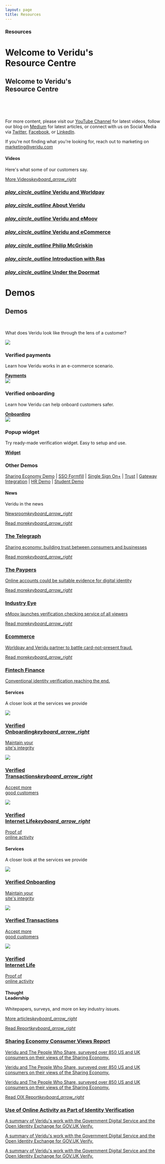 ```yaml
---
layout: page
title: Resources
---
```


<div class="container-fluid">
    <div class="row">
        <div class="col-xs-12 col-sm-12 col-lg-12 box darkblue-bg wow animate fadeIn">
            <div class="row article-header-content">    
                <div class="col-xs-12 col-sm-7 col-lg-7 p1">
                    <div class="divider-4"></div>
                    <h3 class="visible-xs visible-sm visible-md visible-lg white">
                        Resources</h3>
                    <h1 class="hidden-xs hidden-sm hidden-md visible-lg maxwidth-big-headline thin white">
                        Welcome to Veridu's<br> Resource Centre</h1>
                    <h2 class="visible-xs visible-sm visible-md hidden-lg maxwidth-small-headline thin white">
                        Welcome to Veridu's<br> Resource Centre
                    </h2>
                    <br>
                </div>
                <br class="hidden-xs hidden-sm"><br class="hidden-xs">
            </div>
        </div>
    </div>
</div>

<div class="container-fluid">
    <div class="row">
        <div class="col-xs-12 col-sm-12 col-lg-12 box box-text-about white-bg wow animate fadeIn">
            <div class="tl-line">
            </div>
            <div class="row">
                <div class="col-xs-12 col-sm-12 col-lg-12">
                    <div class="row">
                        <div class="col-xs-12 col-sm-7 col-lg-7">
                            <p class="light">
                                For more content, please visit our <a onclick="trackOutboundLink(this); return true;" target="blank" href="https://www.youtube.com/channel/UC71f4rr0XBjx6df2eIooM2w">YouTube Channel</a> for latest videos, follow our blog on <a onclick="trackOutboundLink(this); return true;" target="blank" href="https://medium.com/@VeriduHQ">Medium</a> for latest articles, or connect with us on Social Media via <a onclick="trackOutboundLink(this); return true;" target="blank" href="https://twitter.com/VeriduHQ">Twitter</a>, <a onclick="trackOutboundLink(this); return true;" target="blank" href="https://www.facebook.com/VeriduHQ/?fref=ts">Facebook</a>, or <a  onclick="trackOutboundLink(this); return true;" target="blank" href="https://www.linkedin.com/company/2719895?trk=vsrp_companies_cluster_name&trkInfo=VSRPsearchId%3A264505601473850220715%2CVSRPtargetId%3A2719895%2CVSRPcmpt%3Acompanies_cluster">LinkedIn</a>.
                            </p>
                            <p class="light">
                                If you're not finding what you're looking for, reach out to marketing on <a href="mailto:marketing@veridu.com">marketing@veridu.com</a>
                            </p>
                        </div>
                    </div>
                </div>
            </div>
        </div>
    </div>
</div>

<div class="container-fluid wow animate fadeIn divider">
    <div class="row">
        <div class="col-xs-12 col-sm-6 col-lg-3 box heading-video">
            <h4 class="visible-xs visible-sm visible-md visible-lg white">Videos</h4>
            <p class="maxwidth light solutionsh3 solutionsh3-max white">
                Here's what some of our customers say.              
            </p>
            <a href="https://www.youtube.com/channel/UC71f4rr0XBjx6df2eIooM2w?spfreload=10">
                <p class="visible-xs visible-sm visible-md visible-lg white bottom-section">More Videos<i class="material-icons">keyboard_arrow_right</i></p>
            </a>
        </div>
        <a class="swipebox-video" href="http://www.youtube.com/watch?v=GZxyRIuo-YU" rel="vimeo">
            <div class="col-xs-12 col-sm-6 col-lg-3 box story-video worldpay-video worldpay-video-hover">
                <div class="video-line">
                </div>
                <div class="story-video-text story-video-text-hover">
                    <h3 class="visible-xs visible-sm visible-md visible-lg">
                            <i class="material-icons icon-position">play_circle_outline</i> 
                            Veridu and Worldpay
                    </h3>
                </div>
            </div>
        </a>
        <a class="swipebox-video" href="https://www.youtube.com/watch?v=K3j2vgXR2aw" rel="vimeo">
            <div class="col-xs-12 col-sm-6 col-lg-3 box story-video about-veridu-video about-video-hover">
                <div class="video-line">
                </div>
                <div class="story-video-text about-video-text-hover">
                    <h3 class="visible-xs visible-sm visible-md visible-lg">
                            <i class="material-icons icon-position">play_circle_outline</i> 
                            About Veridu
                    </h3>
                </div>
            </div>
        </a>
        <a class="swipebox-video" href="https://www.youtube.com/watch?v=T4HiD8Hq4Jc" rel="vimeo">
            <div class="col-xs-12 col-sm-6 col-lg-3 box story-video accept-more-video accept-video-hover">
                <div class="video-line">
                </div>
                <div class="story-video-text accept-video-text-hover">
                    <h3 class="visible-xs visible-sm visible-md visible-lg">
                            <i class="material-icons icon-position">play_circle_outline</i> 
                            Veridu and eMoov
                    </h3>
                </div>
            </div>
        </a>
        <a class="swipebox-video" href="https://www.youtube.com/watch?v=aH1dL4y6NFA" rel="vimeo">
            <div class="col-xs-12 col-sm-6 col-lg-3 box story-video ecommerce-video ecommerce-video-hover">
                <div class="video-line">
                </div>
                <div class="story-video-text ecommerce-video-text-hover">
                    <h3 class="visible-xs visible-sm visible-md visible-lg">
                            <i class="material-icons icon-position">play_circle_outline</i> 
                            Veridu and eCommerce
                    </h3>
                </div>
            </div>
        </a>
        <a class="swipebox-video" href="https://www.youtube.com/watch?v=dqVppLZcu2M" rel="vimeo">
            <div class="col-xs-12 col-sm-6 col-lg-3 box story-video philip-video philip-video-hover">
                <div class="video-line">
                </div>
                <div class="story-video-text philip-video-text-hover">
                    <h3 class="visible-xs visible-sm visible-md visible-lg">
                            <i class="material-icons icon-position">play_circle_outline</i> 
                            Philip McGriskin
                    </h3>
                </div>
            </div>
        </a>
        <a class="swipebox-video" href="https://www.youtube.com/watch?v=II1_oO_ULNo" rel="vimeo">
            <div class="col-xs-12 col-sm-6 col-lg-3 box story-video intro-video intro-video-hover">
                <div class="video-line">
                </div>
                <div class="story-video-text intro-video-text-hover">
                    <h3 class="visible-xs visible-sm visible-md visible-lg">
                            <i class="material-icons icon-position">play_circle_outline</i> 
                            Introduction with Ras
                    </h3>
                </div>
            </div>
        </a>
        <a class="swipebox-video" href="https://www.youtube.com/watch?v=rkYmEzgdn50" rel="vimeo">
            <div class="col-xs-12 col-sm-6 col-lg-3 box story-video iam-video iam-video-hover">
                <div class="video-line">
                </div>
                <div class="story-video-text iam-video-text-hover">
                    <h3 class="visible-xs visible-sm visible-md visible-lg">
                            <i class="material-icons icon-position">play_circle_outline</i> 
                            Under the Doormat
                    </h3>
                </div>
            </div>
        </a>
    </div>
</div>

<div class="container-fluid divider">
    <div class="row">
        <div class="col-xs-12 col-sm-12 col-lg-12 padding-demo box crypto- wow animate fadeIn">
            <div class="tl-line">
            </div>
            <h1 class="visible-lg center thin">Demos</h1>
            <h2 class="hidden-lg center thin">Demos</h2>
            <br>
            <p class="light center">
                What does Veridu look like through the lens of a customer?
            </p>
            <div class="row">
                <div class="col-xs-12 col-sm-4 col-lg-4 center story-howitworks divider">
                    <img class="center solutions-item" src="./svg/creditcard-1.svg">
                    <h3 class="center visible-xs visible-sm visible-md visible-lg">
                        Verified payments
                    </h3>
                    <p class="center light">
                        Learn how Veridu works in an e-commerce scenario.
                    </p>
                    <div class="divider-4"></div>
                    <div class="center">
                        <a onclick="trackOutboundLink(this); return true;" target="_blank"  href="http://demo.veridu.com/payments/" class="secondary-button"><b class="darkblue">Payments</b></a>
                    </div>
                    <div class="divider-header-3"></div>
                </div>
                <div class="col-xs-12 col-sm-4 col-lg-4 center story-howitworks divider">   
                    <img class="center solutions-item" src="./svg/onboarding-1.svg">
                    <h3 class="center visible-xs visible-sm visible-md visible-lg">
                        Verified onboarding
                    </h3>
                    <p class="center light">
                        Learn how Veridu can help onboard customers safer.
                    </p>
                    <div class="divider-4"></div>
                    <div class="center">
                        <a onclick="trackOutboundLink(this); return true;" target="_blank"  href="http://demo.veridu.com/onboarding/" class="secondary-button"><b class="darkblue">Onboarding</b></a>
                    </div>
                    <div class="divider-header-3"></div>
                </div>
                <div class="col-xs-12 col-sm-4 col-lg-4 center story-howitworks divider">
                    <img class="center solutions-item" src="./svg/popupwidget.svg">
                    <h3 class="center visible-xs visible-sm visible-md visible-lg">
                        Popup widget
                    </h3>
                    <p class="center light">
                        Try ready-made verification widget. Easy to setup and use.
                    </p>
                    <div class="divider-4"></div>
                    <div class="center">
                        <a onclick="trackOutboundLink(this); return true;" target="_blank"  href="http://demo.veridu.com/popup-widget/" class="secondary-button"><b class="darkblue">Widget</b></a>
                    </div>
                    <div class="divider-header-3"></div>
                </div>
            </div>
            <div class="divider"></div>
            <h3 class="center">
                Other Demos
            </h3>
            <p class="light center">
                <a class="demo-link" onclick="trackOutboundLink(this); return true;" target="blank" href="http://demo.veridu.com/sharing-economy/"> Sharing Economy Demo</a> | <a onclick="trackOutboundLink(this); return true;" class="demo-link" target="blank" href="http://demo.veridu.com/sso-formfill/">SSO Formfill</a> | <a onclick="trackOutboundLink(this); return true;" class="demo-link" target="blank" href="http://demo.veridu.com/tryit/sso/">Single Sign On+</a> | <a onclick="trackOutboundLink(this); return true;" class="demo-link" target="blank" href="http://demo.veridu.com/tryit/trust/">Trust</a> | <a onclick="trackOutboundLink(this); return true;" class="demo-link" target="blank" href="https://gateway.veridu.com/1.0/sample/social">Gateway Integration</a> | <a onclick="trackOutboundLink(this); return true;" class="demo-link" target="blank" href="https://gateway.veridu.com/1.0/hrdemo">HR Demo</a> | <a onclick="trackOutboundLink(this); return true;" class="demo-link" target="blank" href="https://gateway.veridu.com/1.0/studentdemo">Student Demo</a>
            </p>
        </div>
    </div>
</div>

<div class="container-fluid wow animate fadeIn divider">
    <div class="row">
        <div class="col-xs-6 col-sm-3 col-lg-2 box heading-news">
            <h4 class="visible-xs visible-sm visible-md visible-lg white">News</h4>
            <p class="maxwidth light solutionsh3 white">
                Veridu in the news              
            </p>
            <a onclick="trackOutboundLink(this); return true;" target="blank" href="http://www.mynewsdesk.com/uk/veridu-com">
                <p class="visible-xs visible-sm visible-md visible-lg white bottom-section">Newsroom<i class="material-icons">keyboard_arrow_right</i></p>
            </a>
        </div>
        <a onclick="trackOutboundLink(this); return true;" target="_blank"  href="http://www.telegraph.co.uk/business/sme-home/sharing-economy/">
            <div class="col-xs-6 col-sm-3 col-lg-2 box story-news story-news-1">
                <div class="news-line-1">
                    <div class="newsline-1-text">
                        <p class="light-grey light">
                            Read more<i class="material-icons">keyboard_arrow_right</i>
                        </p>
                    </div>
                </div>
                <h3 class="visible-xs visible-sm visible-md visible-lg darkred">
                        The Telegraph
                </h3>
                <p class="news-copy light">
                        Sharing economy: building trust between consumers and businesses
                </p>
            </div>
        </a>
        <a onclick="trackOutboundLink(this); return true;" target="_blank"  href="http://www.thepaypers.com/digital-identity-security-online-fraud/worldpay-invests-in-digital-identity-startup-veridu/763689-26">
            <div class="col-xs-6 col-sm-3 col-lg-2 box story-news story-news-2">
                <div class="news-line-2">
                    <div class="newsline-2-text">
                        <p class="light-grey light">
                            Read more<i class="material-icons">keyboard_arrow_right</i>
                        </p>
                    </div>
                </div>
                <h3 class="visible-xs visible-sm visible-md visible-lg darkred">
                        The Paypers
                </h3>
                <p class="news-copy light">
                        Online accounts could be suitable evidence for digital identity 
                </p>
            </div>
        </a>
        <a onclick="trackOutboundLink(this); return true;" target="_blank"  href="http://www.propertyindustryeye.com/30325-2/">
            <div class="col-xs-6 col-sm-3 col-lg-2 box story-news story-news-3">
                <div class="news-line-3">
                    <div class="newsline-3-text">
                        <p class="light-grey light">
                            Read more<i class="material-icons">keyboard_arrow_right</i>
                        </p>
                    </div>
                </div>
                <h3 class="darkred">
                        Industry Eye
                </h3>
                <p class="news-copy light">
                        eMoov launches verification checking service of all viewers 
                </p>
            </div>
        </a>
        <a onclick="trackOutboundLink(this); return true;" target="_blank"  href="http://ecommercenews.eu/worldpay-invests-startup-veridu/">
            <div class="col-xs-6 col-sm-3 col-lg-2 box story-news story-news-4">
                <div class="news-line-4">
                    <div class="newsline-4-text">
                        <p class="light-grey light">
                            Read more<i class="material-icons">keyboard_arrow_right</i>
                        </p>
                    </div>
                </div>
                <h3 class="darkred">
                        Ecommerce
                </h3>
                <p class="news-copy light">
                        Worldpay and Veridu partner to battle card-not-present fraud.
                </p>
            </div>
        </a>
        <a onclick="trackOutboundLink(this); return true;" target="_blank"  href="http://www.fintech.finance/news/conventional-identity-verification-reaching-the-end/">
            <div class="col-xs-6 col-sm-3 col-lg-2 box story-news story-news-5">
                <div class="news-line-5">
                    <div class="newsline-5-text">
                        <p class="light-grey light">
                            Read more<i class="material-icons">keyboard_arrow_right</i>
                        </p>
                    </div>
                </div>
                <h3 class="darkred">
                        Fintech Finance
                </h3>
                <p class="news-copy light">
                        Conventional identity verification reaching the end.
                </p>
            </div>
        </a>
    </div>
</div>

<div class="visible-lg hidden-xs container-fluid wow animate fadeIn divider">
    <div class="row">
            <div class="col-xs-12 col-sm-3 col-lg-3 box heading-solutions">
                <h4 class="visible-xs visible-sm visible-md visible-lg white">Services</h4>
                <p class="maxwidth light solutionsh3 solutionsh3-max white">
                    A closer look at the services we provide            
                </p>
            </div>
        <a href="./onboarding.html">
            <div class="col-xs-12 col-sm-3 col-lg-3 box story-product onboarding-icons onboarding-product">
                    <div class="tl-line onboarding-line">
                    </div>
                    <div class="row">
                        <div class="col-xs-6 col-sm-6 col-lg-5">
                            <img class="solutions-item" src="./svg/onboarding-1.svg">
                        </div>
                        <div class="col-xs-6 col-sm-6 col-lg-7">
                        <h3 class="visible-xs visible-sm visible-md visible-lg darkblue">
                            Verified<br>Onboarding<i class="material-icons icon-position">keyboard_arrow_right</i>
                        </h3>
                        <p class="maxwidth light solutionsh3">
                            Maintain your<br> site's integrity
                        </p>
                        </div>
                    </div>
            </div>
        </a>
        <a href="./transactions.html">
            <div class="col-xs-12 col-sm-3 col-lg-3 box story-product transactions-icons transaction-product">
                <div class="tl-line transaction-line">
                </div>
                <div class="row">
                    <div class="col-xs-6 col-sm-6 col-lg-5">
                        <img class="solutions-item" src="./svg/creditcard-1.svg">
                    </div>
                    <div class="col-xs-6 col-sm-6 col-lg-7">
                        <h3 class="visible-xs visible-sm visible-md visible-lg darkblue">
                            Verified<br>Transactions<i class="material-icons icon-position">keyboard_arrow_right</i>
                        </h3>
                        <p class="maxwidth light solutionsh3">
                            Accept more<br> good customers
                        </p>
                    </div>
                </div>
            </div>
        </a>
        <a href="./activity.html">              
            <div class="col-xs-12 col-sm-3 col-lg-3 box story-product activity-icons activity-product">
                <div class="tl-line activity-line">
                </div>
                <div class="row">
                    <div class="col-xs-6 col-sm-6 col-lg-5">
                        <img class="solutions-item activity" src="./svg/activity-1.svg">
                    </div>
                    <div class="col-xs-6 col-sm-6 col-lg-7">
                        <h3 class="visible-xs visible-sm visible-md visible-lg darkblue">
                            Verified<br> Internet Life<i class="material-icons icon-position">keyboard_arrow_right</i>
                        </h3>
                        <p class="maxwidth light solutionsh3">
                            Proof of<br>online activity         
                        </p>
                    </div>
                </div>
            </div>
        </a>
    </div>
</div>
<div class="hidden-lg visible-xs visible-sm visible-md container-fluid wow animate fadeIn divider">
    <div class="row">
            <div class="col-xs-6 col-sm-3 col-lg-3 box heading-solutions-md">
                <h4 class="visible-xs visible-sm visible-md visible-lg white">Services</h4>
                <p class="maxwidth light solutionsh3 solutionsh3-max white">
                    A closer look at the services we provide                
                </p>
            </div>
        <a href="./onboarding.html">
            <div class="col-xs-6 col-sm-3 col-lg-3 box story-product-md onboarding-icons onboarding-product">
                    <div class="tl-line onboarding-line">
                    </div>
                    <img class="solutions-item" src="./svg/onboarding-1.svg">
                    <h3 class="visible-xs visible-sm visible-md visible-lg darkblue solutionsh3">
                        Verified Onboarding
                    </h3>
                    <p class="maxwidth light solutionsh3">
                        Maintain your<br> site's integrity
                    </p>
            </div>
        </a>
        <a href="./transactions.html">
            <div class="col-xs-6 col-sm-3 col-lg-3 box story-product-md transactions-icons transaction-product">
                <div class="tl-line transaction-line">
                </div>
                <img class="solutions-item" src="./svg/creditcard-1.svg">
                <h3 class="visible-xs visible-sm visible-md visible-lg darkblue solutionsh3">
                    Verified Transactions
                </h3>
                <p class="maxwidth light solutionsh3">
                    Accept more<br>good customers
                </p>
            </div>
        </a>
        <a href="./activity.html">              
            <div class="col-xs-6 col-sm-3 col-lg-3 box story-product-md activity-icons activity-product">
                <div class="tl-line activity-line">
                </div>
                <img class="solutions-item activity" src="./svg/activity-1.svg">
                <h3 class="visible-xs visible-sm visible-md visible-lg darkblue solutionsh3">
                    Verified<br> Internet Life
                </h3>
                <p class="maxwidth light solutionsh3">
                    Proof of<br>online activity             
                </p>
            </div>
        </a>
    </div>
</div>

<div class="container-fluid wow animate fadeIn divider">
    <div class="row">
        <div class="col-xs-12 col-sm-4 col-lg-2 box heading-thought-leadership">
            <h4 class="visible-xs visible-sm visible-md visible-lg white">Thought<br>Leadership</h4>
            <p class="maxwidth light solutionsh3 white">
                Whitepapers, surveys, and more on key industry issues.
            </p>
            <a onclick="trackOutboundLink(this); return true;" target="blank" href="https://medium.com/@VeriduHQ/">
                <p class="visible-xs visible-sm visible-md visible-lg white bottom-section">More articles<i class="material-icons">keyboard_arrow_right</i></p>
            </a>
        </div>
        <a onclick="trackOutboundLink(this); return true;" target="_blank"  href="https://www.veridu.com/resources/Sharing-economy-consumer-views-survey.pdf?utm_source=Medium&utm_medium=Social&utm_term=Sharing%20Economy%20Survey&utm_content=eBook%20download&utm_campaign=Sharing%20Economy%20Survey%20Medium%20Post">
            <div class="col-xs-12 col-sm-4 col-lg-5 box story-thought-leadership-1">
                <div class="thought-leadership-line-1">
                    <div class="newsline-1-text">
                        <p class="light-grey light">
                            Read Report<i class="material-icons">keyboard_arrow_right</i>
                        </p>
                    </div>
                </div>
                <!--<div class="image-thought-leadership-1">
                </div>-->
                <h3 class="visible-xs visible-sm visible-md visible-lg darkblue padding-thought-leadership">Sharing Economy Consumer Views Report</h3>
                <p class="visible-lg maxwidth-thought-leadership light thought-leaderhip-copy-big">
                    Veridu and The People Who Share, surveyed over 850 US and UK consumers on their views of the Sharing Economy.
                </p>
                <p class="hidden-sm hidden-lg maxwidth-thought-leadership light thought-leaderhip-copy padding-thought-leadership">
                    Veridu and The People Who Share, surveyed over 850 US and UK consumers on their views of the Sharing Economy.
                </p>
                <p class="visible-sm maxwidth-thought-leadership light thought-leaderhip-copy-small padding-thought-leadership">
                    Veridu and The People Who Share, surveyed over 850 US and UK consumers on their views of the Sharing Economy.
                </p>
            </div>
        </a>
        <a onclick="trackOutboundLink(this); return true;" target="_blank"  href="./pdf/UseofonlineactivityaspartoftheidentityverificationFINAL-1-1.pdf">
            <div class="col-xs-12 col-sm-4 col-lg-5 box story-thought-leadership-2">
                <div class="thought-leadership-line-2">
                    <div class="newsline-2-text">
                        <p class="light-grey light">
                            Read OIX Report<i class="material-icons">keyboard_arrow_right</i>
                        </p>
                    </div>
                </div>
                <h3 class="visible-xs visible-sm visible-md visible-lg darkblue">Use of Online Activity as Part of Identity Verification</h3>
                <p class="visible-lg maxwidth-thought-leadership light thought-leaderhip-copy-big">
                    A summary of Veridu's work with the Government Digital Service and the Open Identity Exchange for GOV.UK Verify.
                </p>
                <p class="hidden-sm hidden-lg maxwidth-thought-leadership light thought-leaderhip-copy">
                    A summary of Veridu's work with the Government Digital Service and the Open Identity Exchange for GOV.UK Verify.
                </p>
                <p class="visible-sm maxwidth-thought-leadership light thought-leaderhip-copy-small padding-thought-leadership">
                    A summary of Veridu's work with the Government Digital Service and the Open Identity Exchange for GOV.UK Verify.
                </p>
            </div>
        </a>
        <!--<a onclick="trackOutboundLink(this); return true;" target="_blank"  href="https://drive.google.com/file/d/0B7_SzDAjNb3FZ2ZXN0ZpSFdiUms/view?ts=57ffa9da">
            <div class="col-xs-12 col-sm-4 col-lg-5 box story-thought-leadership-3">
                <div class="thought-leadership-line-3">
                    <div class="newsline-2-text">
                        <p class="light-grey light">
                            Read White Paper<i class="material-icons">keyboard_arrow_right</i>
                        </p>
                    </div>
                </div>
                <h3 class="visible-xs visible-sm visible-md visible-lg darkblue">Stop losing to
outdated KYC processes</h3>
                <p class="visible-lg maxwidth-thought-leadership light thought-leaderhip-copy-big">
                    Social KYC can help you reach more new users safely and cost-effectively.
                </p>
                <p class="hidden-sm hidden-lg maxwidth-thought-leadership light thought-leaderhip-copy">
                    Social KYC can help you reach more new users safely and cost-effectively.
                </p>
                <p class="visible-sm maxwidth-thought-leadership light thought-leaderhip-copy-small padding-thought-leadership">
                    Social KYC can help you reach more new users safely and cost-effectively.
                </p>
            </div>
        </a>
    </div>
</div>!!-->
